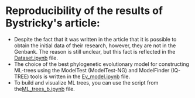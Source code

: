 #  Reproducibility of the results of Bystricky's article:

- Despite the fact that it was written in the article that it is possible to obtain the initial data of their research, however, they are not in the Genbank. The reason is still unclear, but this fact is reflected in the [Dataset.ipynb](https://github.com/BelyaevaAlex/-Crustacean-hoods-strive-for-power/blob/main/Bystricky/Dataset.ipynb) file.
- The choice of the best phylogenetic evolutionary model for constructing ML-trees using the ModelTest (ModelTest-NG) and ModelFinder (IQ-TREE) tools is written in the [Ev_model.ipynb](https://github.com/BelyaevaAlex/-Crustacean-hoods-strive-for-power/blob/main/Bystricky/Ev_model.ipynb) file.
- To build and visualize ML trees, you can use the script from the[ML_trees_b.ipynb](https://github.com/BelyaevaAlex/-Crustacean-hoods-strive-for-power/blob/main/Bystricky/ML_trees_b.ipynb) file.
